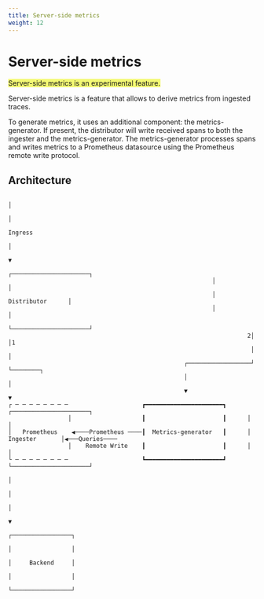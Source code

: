 ```yaml
---
title: Server-side metrics
weight: 12
---
```


# Server-side metrics

<span style="background-color:#f3f973;">Server-side metrics is an experimental feature.</span>

Server-side metrics is a feature that allows to derive metrics from ingested traces.

To generate metrics, it uses an additional component: the metrics-generator.
If present, the distributor will write received spans to both the ingester and the metrics-generator.
The metrics-generator processes spans and writes metrics to a Prometheus datasource using the Prometheus remote write protocol.

<!-- TODO: Expand section -->

## Architecture

```
                                                                      │
                                                                      │
                                                                   Ingress
                                                                      │
                                                                      ▼
                                                          ┌──────────────────────┐
                                                          │                      │
                                                          │     Distributor      │
                                                          │                      │
                                                          └──────────────────────┘
                                                                    2│ │1
                                                                     │ │
                                                  ┌──────────────────┘ └────────┐
                                                  │                             │
                                                  ▼                             ▼
┌ ─ ─ ─ ─ ─ ─ ─ ─                     ┏━━━━━━━━━━━━━━━━━━━━━━┓      ┌──────────────────────┐
                 │                    ┃                      ┃      │                      │
│   Prometheus    ◀────Prometheus ────┃  Metrics-generator   ┃      │       Ingester       │◀───Queries────
                 │    Remote Write    ┃                      ┃      │                      │
└ ─ ─ ─ ─ ─ ─ ─ ─                     ┗━━━━━━━━━━━━━━━━━━━━━━┛      └──────────────────────┘
                                                                                │
                                                                                │
                                                                                │
                                                                                ▼
                                                                       ┌─────────────────┐
                                                                       │                 │
                                                                       │     Backend     │
                                                                       │                 │
                                                                       └─────────────────┘
```
